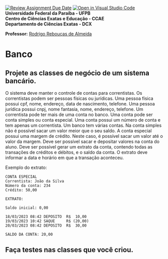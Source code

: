 [![Review Assignment Due Date](https://classroom.github.com/assets/deadline-readme-button-8d59dc4de5201274e310e4c54b9627a8934c3b88527886e3b421487c677d23eb.svg)](https://classroom.github.com/a/-KWuaXrg)
[![Open in Visual Studio Code](https://classroom.github.com/assets/open-in-vscode-c66648af7eb3fe8bc4f294546bfd86ef473780cde1dea487d3c4ff354943c9ae.svg)](https://classroom.github.com/online_ide?assignment_repo_id=10588629&assignment_repo_type=AssignmentRepo)
**Universidade Federal da Paraíba - UFPB** \
**Centro de Ciências Exatas e Educação - CCAE** \
**Departamento de Ciências Exatas - DCX**

**Professor:** [Rodrigo Rebouças de Almeida](http://rodrigor.dcx.ufpb.br)

# Banco

## Projete as classes de negócio de um sistema bancário.

O sistema deve manter o controle de contas para correntistas. Os correntistas podem ser pessoas físicas ou jurídicas.
Uma pessoa física possui cpf, nome, endereço, data de nascimento, telefone.
Uma pessoa jurídica possui cnpj, nome fantasia, nome, endereço, telefone.
Um correntista pode ter mais de uma conta no banco.
Uma conta pode ser conta simples ou conta especial.
Uma conta possui um número de conta e tem apenas um correntista.
Um banco tem várias contas.
Na conta simples não é possível sacar um valor meior que o seu saldo.
A conta especial possui uma margem de crédito. Neste caso, é possível sacar um valor até o valor da margem.
Deve ser possível sacar e depositar valores na conta do aluno.
Deve ser possível gerar um extrato da conta, contendo todas as transações de créditos e débitos, e o saldo da conta.
O extrato deve informar a data e horário em que a transação aconteceu.

Exemplo do extrato:

```
CONTA ESPECIAL
Correntista: João da Silva
Número da conta: 234
Crédito: 50,00

EXTRATO:

Saldo inicial: 0,00

18/03/2023 08:42 DEPOSITO  R$  10,00
19/03/2023 10:42 SAQUE     R$ (20,00)
20/03/2023 08:42 DEPOSITO  R$  30,00

SALDO DA CONTA: 20,00
```

## Faça testes nas classes que você criou. 

